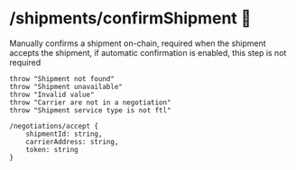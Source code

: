 # /shipments/confirmShipment 👤

Manually confirms a shipment on-chain, required when the shipment accepts the shipment, if automatic confirmation is enabled, this step is not required

```ejs
throw "Shipment not found"
throw "Shipment unavailable"
throw "Invalid value"
throw "Carrier are not in a negotiation"
throw "Shipment service type is not ftl"

/negotiations/accept {
    shipmentId: string,
    carrierAddress: string,
    token: string
}
```

